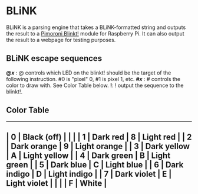 BLiNK
=====
BLiNK is a parsing engine that takes a BLiNK-formatted string and outputs the result to a [Pimoroni Blinkt!](https://shop.pimoroni.com/products/blinkt) module for Raspberry Pi. It can also output the result to a webpage for testing purposes.

BLiNK escape sequences
----------------------

**@*x*** : \@ controls which LED on the blinkt! should be the target of the following instruction. #0 is "pixel" 0, #1 is pixel 1, etc.
**#*x*** : \# controls the color to draw with. See Color Table below.
**!**: \! output the sequence to the blinkt!.

Color Table
------------

--------------------------------------
| 0 | Black (off) |   |              |
| 1 | Dark red    | 8 | Light red    |
| 2 | Dark orange | 9 | Light orange |
| 3 | Dark yellow | A | Light yellow |
| 4 | Dark green  | B | Light green  |
| 5 | Dark blue   | C | Light blue   |
| 6 | Dark indigo | D | Light indigo |
| 7 | Dark violet | E | Light violet |
|   |             | F | White        |
--------------------------------------